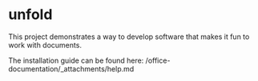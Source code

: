 unfold
======

This project demonstrates a way to develop software that makes it fun to work with documents.

The installation guide can be found here: /office-documentation/_attachments/help.md

